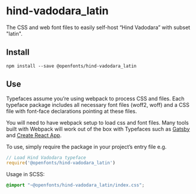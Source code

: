 
# hind-vadodara_latin

The CSS and web font files to easily self-host “Hind Vadodara” with subset "latin".

## Install

`npm install --save @openfonts/hind-vadodara_latin`

## Use

Typefaces assume you’re using webpack to process CSS and files. Each typeface
package includes all necessary font files (woff2, woff) and a CSS file with
font-face declarations pointing at these files.

You will need to have webpack setup to load css and font files. Many tools built
with Webpack will work out of the box with Typefaces such as [Gatsby](https://github.com/gatsbyjs/gatsby)
and [Create React App](https://github.com/facebookincubator/create-react-app).

To use, simply require the package in your project’s entry file e.g.

```javascript
// Load Hind Vadodara typeface
require('@openfonts/hind-vadodara_latin')
```

Usage in SCSS:
```scss
@import "~@openfonts/hind-vadodara_latin/index.css";
```
